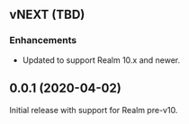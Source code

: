 ## vNEXT (TBD)

### Enhancements
* Updated to support Realm 10.x and newer.


## 0.0.1 (2020-04-02)

Initial release with support for Realm pre-v10.